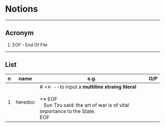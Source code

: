 # Notions

---

## Acronym
1. EOF - End Of File

---

## List
|n|name|e.g.|O/P|
|-|----|----|---|
|1|heredoc|# <<- --to input a **multiline straing literal**<br/><br/> <<-EOF <br/> &ensp; Sun Tzu said: the art of war is of vital importance to the State. <br/> EOF||
